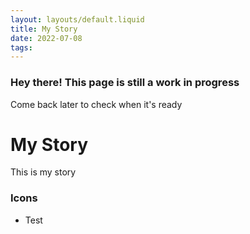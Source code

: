 ```yaml
---
layout: layouts/default.liquid
title: My Story
date: 2022-07-08
tags: 
---
```


<article class="message is-warning">
    <div class="message-body">
        <h3 class="is-size-6">Hey there! This page is still a work in progress</h3>
        <p>Come back later to check when it's ready</p>
    </div>
</article>

# My Story
This is my story

### Icons
- Test
